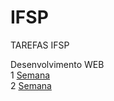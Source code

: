 # IFSP
TAREFAS IFSP

Desenvolvimento WEB <br>
1 [Semana](https://github.com/conradobr1/IFSP/tree/main/Desenvolvimento%20WEB/1Semana) <BR>
2 [Semana](https://github.com/conradobr1/IFSP/tree/main/Desenvolvimento%20WEB/2Semana/HTML_-Aula_01_C-main)
